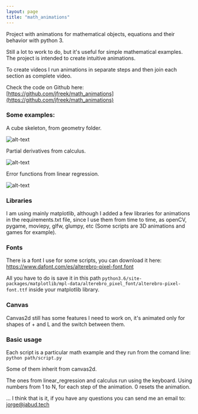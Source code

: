 ```yaml
---
layout: page
title: "math_animations"
---
```


Project with animations for mathematical objects, equations and their behavior with python 3.

Still a lot to work to do, but it's useful for simple mathematical examples.
The project is intended to create intuitive animations. 

To create videos I run animations in separate steps and then join each section as complete video.

Check the code on Github here: [https://github.com/jfreek/math_animations](https://github.com/jfreek/math_animations)

### Some examples:
A cube skeleton, from geometry folder.

![alt-text](https://jfreek.github.io/math_animations/examples/cube_skeleton.gif)

Partial derivatives from calculus.

![alt-text](https://jfreek.github.io/math_animations/examples/derivative.gif)

Error functions from linear regression.

![alt-text](https://jfreek.github.io/math_animations/examples/e3e4.gif)

### Libraries
I am using mainly matplotlib, although I added a few libraries for animations in the requirements.txt file, 
since I use them from time to time, as openCV, pygame, moviepy, glfw, glumpy, etc 
(Some scripts are 3D animations and games for example).

### Fonts
There is a font I use for some scripts, you can download it here: https://www.dafont.com/es/alterebro-pixel-font.font

All you have to do is save it in this path `python3.6/site-packages/matplotlib/mpl-data/alterebro_pixel_font/alterebro-pixel-font.ttf`
 inside your matplotlib library.
 
### Canvas
 Canvas2d still has some features I need to work on, it's animated only for shapes of + and L and the switch between them.
 
### Basic usage
 Each script is a particular math example and they run from the comand line:
 `python path/script.py`
 
 Some of them inherit from canvas2d.
 
 The ones from linear_regression and calculus run using the keyboard. Using numbers from 1 to N, for each step of the animation.
 0 resets the animation.
 
 ... I think that is it, if you have any questions you can send me an email to: jorge@jabud.tech
